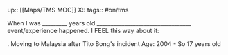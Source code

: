 up:: [[Maps/TMS MOC]]
X:: 
tags:: #on/tms
  
When I was _________ years old __________________________________ event/experience happened. I FEEL this way about it:

. Moving to Malaysia after Tito Bong's incident
Age: 2004 - So 17 years old

